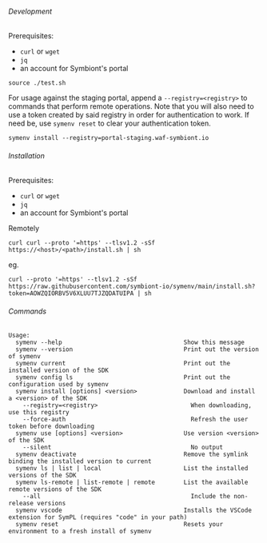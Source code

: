 ###### Development

Prerequisites:
- `curl` or `wget`
- `jq`
- an account for Symbiont's portal

```shell
source ./test.sh
```

For usage against the staging portal, append a `--registry=<registry>` to commands that perform remote operations. Note that 
you will also need to use a token created by said registry in order for authentication to work. If need be, use `symenv reset` 
to clear your authentication token. 
```shell
symenv install --registry=portal-staging.waf-symbiont.io
```

###### Installation

Prerequisites:
- `curl` or `wget`
- `jq`
- an account for Symbiont's portal

Remotely
```shell
curl curl --proto '=https' --tlsv1.2 -sSf https://<host>/<path>/install.sh | sh
```

eg. 
```shell
curl --proto '=https' --tlsv1.2 -sSf https://raw.githubusercontent.com/symbiont-io/symenv/main/install.sh?token=AOWZQIORBV5V6XLUU7TJZQDATUIPA | sh
```

###### Commands

```help
Usage:
  symenv --help                                  Show this message
  symenv --version                               Print out the version of symenv
  symenv current                                 Print out the installed version of the SDK
  symenv config ls                               Print out the configuration used by symenv
  symenv install [options] <version>             Download and install a <version> of the SDK
    --registry=<registry>                          When downloading, use this registry
    --force-auth                                   Refresh the user token before downloading
  symenv use [options] <version>                 Use version <version> of the SDK
    --silent                                       No output
  symenv deactivate                              Remove the symlink binding the installed version to current
  symenv ls | list | local                       List the installed versions of the SDK
  symenv ls-remote | list-remote | remote        List the available remote versions of the SDK
    --all                                          Include the non-release versions
  symenv vscode                                  Installs the VSCode extension for SymPL (requires "code" in your path)
  symenv reset                                   Resets your environment to a fresh install of symenv
```

